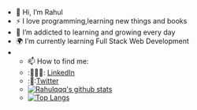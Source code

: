 - 👋 Hi, I’m Rahul
- ⚡ I love programming,learning new things and books
- 🌱 I’m addicted to learning and growing every day
- 🌍 I’m currently learning Full Stack Web Development
- - 📫 How to find me: 
  - :👨🏻‍💻: [LinkedIn](https://www.linkedin.com/in/rahul-sharma-b11611218/)
  - :👨:[Twitter](https://twitter.com/Stranger1282)
  - [![Rahulqqq's github stats](https://github-readme-stats.vercel.app/api?username=Rahulqqq&count_private=true&show_icons=true&theme=radical&hide_rank=false)](https://github.com/anuraghazra/github-readme-stats)
  -  [![Top Langs](https://github-readme-stats.vercel.app/api/top-langs/?username=Rahulqqq)](https://github.com/Rahulqqq/github-readme-stats)

<!-----
Rahulqqq/Rahulqqq is a ✨ special ✨ repository because its `README.md` (this file) appears on your GitHub profile.
You can click the Preview link to take a look at your changes.
----->
